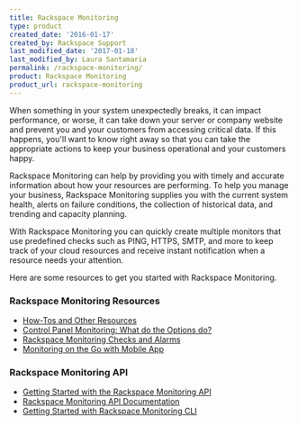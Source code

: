 ```yaml
---
title: Rackspace Monitoring
type: product
created_date: '2016-01-17'
created_by: Rackspace Support
last_modified_date: '2017-01-18'
last_modified_by: Laura Santamaria
permalink: /rackspace-monitoring/
product: Rackspace Monitoring
product_url: rackspace-monitoring
---
```


When something in your system unexpectedly breaks, it can impact performance, or worse, it can take down your server or company website and prevent you and your customers from accessing critical data. If this happens, you'll want to know right away so that you can take the appropriate actions to keep your business operational and your customers happy.

Rackspace Monitoring can help by providing you with timely and accurate information about how your resources are performing. To help you manage your business, Rackspace Monitoring supplies you with the current system health, alerts on failure conditions, the collection of historical data, and trending and capacity planning.

With Rackspace Monitoring you can quickly create multiple monitors that use predefined checks such as PING, HTTPS, SMTP, and more to keep track of your cloud resources and receive instant notification when a resource needs your attention.

Here are some resources to get you started with Rackspace Monitoring.

###  Rackspace Monitoring Resources

- [How-Tos and Other Resources](/support/how-to/rackspace-monitoring-how-tos-and-other-resources)
- [Control Panel Monitoring: What do the Options do?](/support/how-to/available-checks-for-rackspace-monitoring)
- [Rackspace Monitoring Checks and Alarms](/support/how-to/rackspace-monitoring-checks-and-alarms)
- [Monitoring on the Go with Mobile App](/support/how-to/introducing-rackspace-monitoring-on-mobile-devices)

###  Rackspace Monitoring API

- [Getting Started with the Rackspace Monitoring API](https://developer.rackspace.com/docs/rackspace-monitoring/v1/getting-started/)
- [Rackspace Monitoring API Documentation](https://developer.rackspace.com/docs/rackspace-monitoring/v1/)
- [Getting Started with Rackspace Monitoring CLI](/support/how-to/getting-started-with-rackspace-monitoring-cli)
